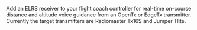 Add an ELRS receiver to your flight coach controller for real-time on-course distance and altitude voice guidance from an OpenTx or EdgeTx transmitter.
Currently the target transmitters are Radiomaster Tx16S and Jumper Tlite.